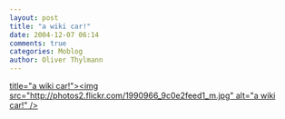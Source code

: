 ```yaml
---
layout: post
title: "a wiki car!"
date: 2004-12-07 06:14
comments: true
categories: Moblog
author: Oliver Thylmann
---
```



[ title=&quot;a wiki car!&quot;&gt;&lt;img src=&quot;http://photos2.flickr.com/1990966_9c0e2feed1_m.jpg&quot; alt=&quot;a wiki car!&quot; /&gt;](http://www.flickr.com/photos/oliver/1990966/)

